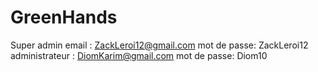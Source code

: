 # GreenHands
Super admin email : ZackLeroi12@gmail.com            mot de passe: ZackLeroi12
administrateur : DiomKarim@gmail.com                 mot de passe: Diom10
